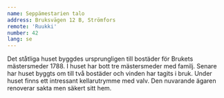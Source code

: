 ```yaml
---
name: Seppämestarien talo
address: Bruksvägen 12 B, Strömfors
remote: 'Ruukki'
number: 42
lang: se
---
```

Det ståtliga huset byggdes ursprungligen till bostäder för Brukets mästersmeder 1788. I huset har bott tre mästersmeder med familj. Senare har huset byggts om till två bostäder och vinden har tagits i bruk. Under huset finns ett intressant kellarutrymme med valv. Den nuvarande ägaren renoverar sakta men säkert sitt hem.
